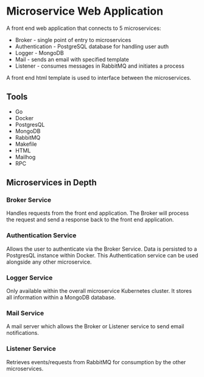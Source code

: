 # Microservice Web Application

A front end web application that connects to 5 microservices:

- Broker - single point of entry to microservices
- Authentication - PostgreSQL database for handling user auth
- Logger - MongoDB
- Mail - sends an email with specified template
- Listener - consumes messages in RabbitMQ and initiates a process

A front end html template is used to interface between the microservices.

## Tools
- Go
- Docker
- PostgresQL
- MongoDB
- RabbitMQ
- Makefile
- HTML
- Mailhog
- RPC

## Microservices in Depth

### Broker Service
Handles requests from the front end application. The Broker will process the request and send a response back to the front end application.

### Authentication Service
Allows the user to authenticate via the Broker Service. Data is persisted to a PostgresQL instance within Docker. This Authentication service can be used alongside any other microservice.

### Logger Service
Only available within the overall microservice Kubernetes cluster. It stores all information within a MongoDB database.

### Mail Service
A mail server which allows the Broker or Listener service to send email notifications.

### Listener Service
Retrieves events/requests from RabbitMQ for consumption by the other microservices.